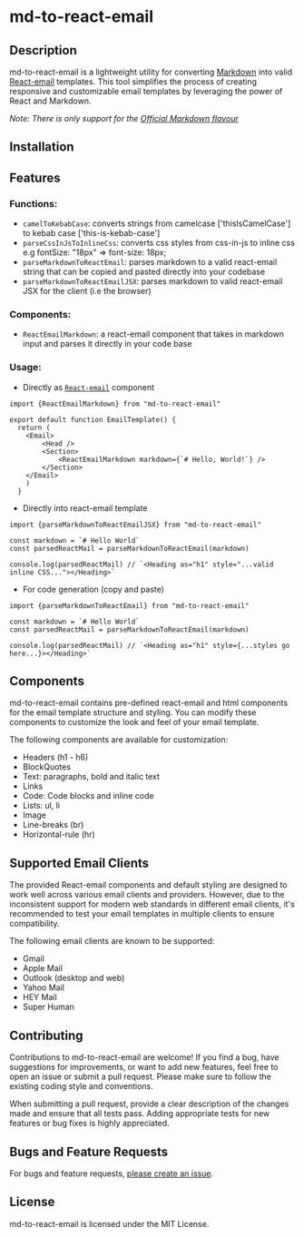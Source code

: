 # md-to-react-email

## Description

md-to-react-email is a lightweight utility for converting [Markdown](https://www.markdownguide.org/) into valid [React-email](https://react.email) templates. This tool simplifies the process of creating responsive and customizable email templates by leveraging the power of React and Markdown.

_Note: There is only support for the [Official Markdown flavour](https://www.markdownguide.org/basic-syntax/)_

## Installation

## Features

### Functions:

- `camelToKebabCase`: converts strings from camelcase ['thisIsCamelCase'] to kebab case ['this-is-kebab-case']
- `parseCssInJsToInlineCss`: converts css styles from css-in-js to inline css e.g fontSize: "18px" => font-size: 18px;
- `parseMarkdownToReactEmail`: parses markdown to a valid react-email string that can be copied and pasted directly into your codebase
- `parseMarkdownToReactEmailJSX`: parses markdown to valid react-email JSX for the client (i.e the browser)

### Components:

- `ReactEmailMarkdown`: a react-email component that takes in markdown input and parses it directly in your code base

### Usage:

- Directly as [`React-email`](https://react.email) component

```
import {ReactEmailMarkdown} from "md-to-react-email"

export default function EmailTemplate() {
  return (
    <Email>
        <Head />
        <Section>
            <ReactEmailMarkdown markdown={`# Hello, World!`} />
        </Section>
    </Email>
    )
  }
```

- Directly into react-email template

```
import {parseMarkdownToReactEmailJSX} from "md-to-react-email"

const markdown = `# Hello World`
const parsedReactMail = parseMarkdownToReactEmail(markdown)

console.log(parsedReactMail) // `<Heading as="h1" style="...valid inline CSS..."></Heading>`

```

- For code generation (copy and paste)

```
import {parseMarkdownToReactEmail} from "md-to-react-email"

const markdown = `# Hello World`
const parsedReactMail = parseMarkdownToReactEmail(markdown)

console.log(parsedReactMail) // `<Heading as="h1" style={...styles go here...}></Heading>`

```

## Components

md-to-react-email contains pre-defined react-email and html components for the email template structure and styling. You can modify these components to customize the look and feel of your email template.

The following components are available for customization:

- Headers (h1 - h6)
- BlockQuotes
- Text: paragraphs, bold and italic text
- Links
- Code: Code blocks and inline code
- Lists: ul, li
- Image
- Line-breaks (br)
- Horizontal-rule (hr)

## Supported Email Clients

The provided React-email components and default styling are designed to work well across various email clients and providers. However, due to the inconsistent support for modern web standards in different email clients, it's recommended to test your email templates in multiple clients to ensure compatibility.

The following email clients are known to be supported:

- Gmail
- Apple Mail
- Outlook (desktop and web)
- Yahoo Mail
- HEY Mail
- Super Human

## Contributing

Contributions to md-to-react-email are welcome! If you find a bug, have suggestions for improvements, or want to add new features, feel free to open an issue or submit a pull request. Please make sure to follow the existing coding style and conventions.

When submitting a pull request, provide a clear description of the changes made and ensure that all tests pass. Adding appropriate tests for new features or bug fixes is highly appreciated.

## Bugs and Feature Requests

For bugs and feature requests, [please create an issue](https://github.com/codeskills-dev/md-to-react-mail/issues/new/choose).

## License

md-to-react-email is licensed under the MIT License.
